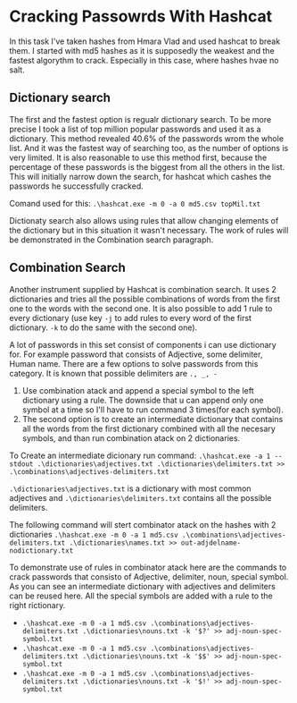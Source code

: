 # Cracking Passowrds With Hashcat
In this task I've taken hashes from Hmara Vlad and used hashcat to break them. 
I started with md5 hashes as it is supposedly the weakest and the fastest algorythm to crack. 
Especially in this case, where hashes hvae no salt.

## Dictionary search
The first and the fastest option is regualr dictionary search. To be more precise I took a list of top million popular passwords and used it as a dictionary. 
This method revealed 40.6% of the passwords wrom the whole list. And it was the fastest way of searching too, as the number of options is very limited. 
It is also reasonable to use this method first, because the percentage of these passwords is the biggest from all the others in the list. 
This will initially narrow down the search, for hashcat which cashes the passwords he successfully cracked.

Comand used for this:
`.\hashcat.exe -m 0 -a 0 md5.csv topMil.txt`

Dictionaty search also allows using rules that allow changing elements of the dictionary but in this situation it wasn't necessary. The work of rules will be demonstrated in the Combination search paragraph.

## Combination Search
Another instrument supplied by Hashcat is combination search. It uses 2 dictionaries and tries all the possible combinations of words from the first one to the words with the second one.
It is also possible to add 1 rule to every dictionary (use key `-j` to add rules to every word of the first dictionary. `-k` to do the same with the second one).

A lot of passwords in this set consist of components i can use dictionary for. For example password that consists of Adjective, some delimiter, Human name. There are a few options to solve passwords from this category. It is known that possible delimiters are `., _, -`
1. Use combination atack and append a special symbol to the left dictionary using a rule. The downside that u can append only one symbol at a time so I'll have to run command 3 times(for each symbol).
2. The second option is to create an intermediate dictionary that contains all the words from the first dictionary combined with all the necesary symbols, and than run combination atack on 2 dictionaries.

To Create an intermediate dicionary run command: `.\hashcat.exe -a 1 --stdout .\dictionaries\adjectives.txt .\dictionaries\delimiters.txt >> .\combinations\adjectives-delimiters.txt`

`.\dictionaries\adjectives.txt` is a dictionary with most common adjectives and `.\dictionaries\delimiters.txt` contains all the possible delimiters.

The following command will stert combinator atack on the hashes with 2 dictionaries `.\hashcat.exe -m 0 -a 1 md5.csv .\combinations\adjectives-delimiters.txt .\dictionaries\names.txt >> out-adjdelname-nodictionary.txt`

To demonstrate use of rules in combinator atack here are the commands to crack passwords that consisto of Adjective, delimiter, noun, special symbol. As you can see an intermediate dictionary with adjectives and delimiters can be reused here. All the special symbols are added with a rule to the right rictionary.
- `.\hashcat.exe -m 0 -a 1 md5.csv .\combinations\adjectives-delimiters.txt .\dictionaries\nouns.txt -k '$?' >> adj-noun-spec-symbol.txt`
- `.\hashcat.exe -m 0 -a 1 md5.csv .\combinations\adjectives-delimiters.txt .\dictionaries\nouns.txt -k '$$' >> adj-noun-spec-symbol.txt`
- `.\hashcat.exe -m 0 -a 1 md5.csv .\combinations\adjectives-delimiters.txt .\dictionaries\nouns.txt -k '$!' >> adj-noun-spec-symbol.txt`
